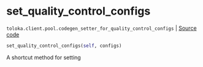 # set_quality_control_configs
`toloka.client.pool.codegen_setter_for_quality_control_configs` | [Source code](https://github.com/Toloka/toloka-kit/blob/v0.1.26/src/client/pool/__init__.py#L0)

```python
set_quality_control_configs(self, configs)
```

A shortcut method for setting 


